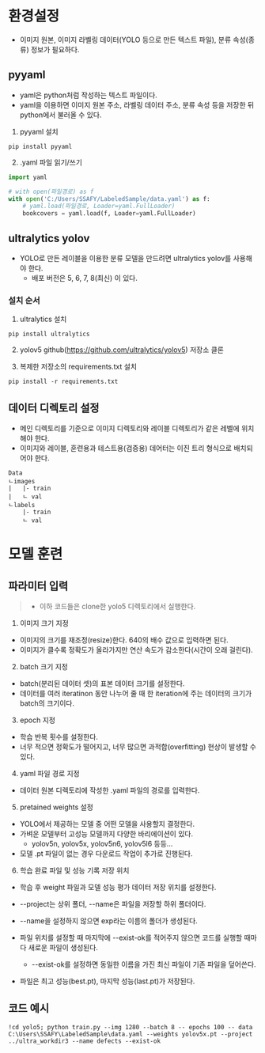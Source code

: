 # 환경설정

- 이미지 원본, 이미지 라벨링 데이터(YOLO 등으로 만든 텍스트 파일), 분류 속성(종류) 정보가 필요하다.

## pyyaml

- yaml은 python처럼 작성하는 텍스트 파일이다.
- yaml을 이용하면 이미지 원본 주소, 라벨링 데이터 주소, 분류 속성 등을 저장한 뒤 python에서 불러올 수 있다.

1. pyyaml 설치

```
pip install pyyaml
```

2. .yaml 파일 읽기/쓰기

```py
import yaml

# with open(파일경로) as f
with open('C:/Users/SSAFY/LabeledSample/data.yaml') as f:
    # yaml.load(파일경로, Loader=yaml.FullLoader)
    bookcovers = yaml.load(f, Loader=yaml.FullLoader)
```

## ultralytics yolov

- YOLO로 만든 레이블을 이용한 분류 모델을 만드려면 ultralytics yolov를 사용해야 한다.
  - 배포 버전은 5, 6, 7, 8(최신) 이 있다.

### 설치 순서

1. ultralytics 설치

```
pip install ultralytics
```

2. yolov5 github(https://github.com/ultralytics/yolov5) 저장소 클론

3. 복제한 저장소의 requirements.txt 설치

```
pip install -r requirements.txt
```

## 데이터 디렉토리 설정

- 메인 디렉토리를 기준으로 이미지 디렉토리와 레이블 디렉토리가 같은 레벨에 위치해야 한다.
- 이미지와 레이블, 훈련용과 테스트용(검증용) 데어터는 이진 트리 형식으로 배치되어야 한다.

```
Data
ㄴimages
|   |- train
|   ㄴ val
ㄴlabels
    |- train
    ㄴ val
```

# 모델 훈련

## 파라미터 입력

> - 이하 코드들은 clone한 yolo5 디렉토리에서 실행한다.

1. 이미지 크기 지정

- 이미지의 크기를 재조정(resize)한다. 640의 배수 값으로 입력하면 된다.
- 이미지가 클수록 정확도가 올라가지만 연산 속도가 감소한다(시간이 오래 걸린다).

2. batch 크기 지정

- batch(분리된 데이터 셋)의 표본 데이터 크기를 설정한다.
- 데이터를 여러 iteratinon 동안 나누어 줄 때 한 iteration에 주는 데이터의 크기가 batch의 크기이다.

3. epoch 지정

- 학습 반복 횟수를 설정한다.
- 너무 적으면 정확도가 떨어지고, 너무 많으면 과적합(overfitting) 현상이 발생할 수 있다.

4. yaml 파일 경로 지정

- 데이터 원본 디렉토리에 작성한 .yaml 파일의 경로를 입력한다.

5. pretained weights 설정

- YOLO에서 제공하는 모델 중 어떤 모델을 사용할지 결정한다.
- 가벼운 모델부터 고성능 모델까지 다양한 바리에이션이 있다.
  - yolov5n, yolov5x, yolov5n6, yolov5l6 등등...
- 모델 .pt 파일이 없는 경우 다운로드 작업이 추가로 진행된다.

6. 학습 완료 파일 및 성능 기록 저장 위치

- 학습 후 weight 파일과 모델 성능 평가 데이터 저장 위치를 설정한다.
- --project는 상위 폴더, --name은 파일을 저장할 하위 폴더이다.
- --name을 설정하지 않으면 exp라는 이름의 폴더가 생성된다.
- 파일 위치를 설정할 때 마지막에 --exist-ok를 적어주지 않으면 코드를 실행할 때마다 새로운 파일이 생성된다.

  - --exist-ok를 설정하면 동일한 이름을 가진 최신 파일이 기존 파일을 덮어쓴다.

- 파일은 최고 성능(best.pt), 마지막 성능(last.pt)가 저장된다.

## 코드 예시

```
!cd yolo5; python train.py --img 1280 --batch 8 -- epochs 100 -- data C:\Users\SSAFY\LabeledSample\data.yaml --weights yolov5x.pt --project ../ultra_workdir3 --name defects --exist-ok
```
